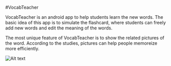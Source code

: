 #VocabTeacher

VocabTeacher is an android app to help students learn the new words. The basic idea of this app is to simulate the flashcard, where students can freely add new words and edit the meaning of the words. 

The most unique feature of VocabTeacher is to show the related pictures of the word. According to the studies, pictures can help people memoreize more efficiently.

![Alt text](http://challengepost-s3-challengepost.netdna-ssl.com/photos/production/software_photos/000/375/835/datas/gallery.jpg)





